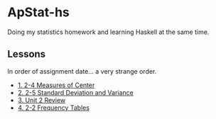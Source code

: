 # ApStat-hs

Doing my statistics homework and learning Haskell at the same time.

## Lessons

In order of assignment date...  a very strange order.

- [1. 2-4 Measures of Center](1_2-4.hs)
- [2. 2-5 Standard Deviation and Variance](2_2-5.hs)
- [3. Unit 2 Review](3_Unit2Review.hs)
- [4. 2-2 Frequency Tables](4_2-2.hs)
